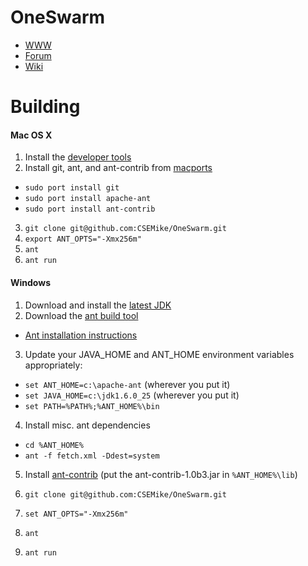 
# OneSwarm

* [WWW](http://www.oneswarm.org/)
* [Forum](http://forum.oneswarm.org/)
* [Wiki](https://github.com/CSEMike/OneSwarm/wiki)

# Building

#### Mac OS X

1.  Install the [developer tools](http://developer.apple.com/xcode/)
2.  Install git, ant, and ant-contrib from [macports](http://www.macports.org/)

  *  `sudo port install git`
  *  `sudo port install apache-ant`
  *  `sudo port install ant-contrib`
    
3.  `git clone git@github.com:CSEMike/OneSwarm.git`
4.  `export ANT_OPTS="-Xmx256m"`
4.  `ant`
5.  `ant run`

#### Windows

1.  Download and install the [latest JDK](http://www.oracle.com/technetwork/java/javase/downloads/jre-6u25-download-346243.html)
2.  Download the [ant build tool](http://ant.apache.org/bindownload.cgi)
  * [Ant installation instructions](http://ant.apache.org/manual/install.html)
3.  Update your JAVA_HOME and ANT_HOME environment variables appropriately:

  *  `set ANT_HOME=c:\apache-ant` (wherever you put it)
  *  `set JAVA_HOME=c:\jdk1.6.0_25` (wherever you put it)
  *  `set PATH=%PATH%;%ANT_HOME%\bin`

4.  Install misc. ant dependencies
  *  `cd %ANT_HOME%`
  *  `ant -f fetch.xml -Ddest=system`

5.  Install [ant-contrib](http://ant-contrib.sourceforge.net/) (put the ant-contrib-1.0b3.jar in `%ANT_HOME%\lib`)

6.  `git clone git@github.com:CSEMike/OneSwarm.git`
7.  `set ANT_OPTS="-Xmx256m"`
8.  `ant`
9.  `ant run`
